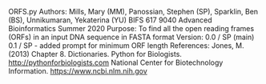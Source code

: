 ORFS.py
Authors: 
Mills, Mary (MM), Panossian, Stephen (SP), Sparklin, Ben (BS), Unnikumaran, Yekaterina (YU)
BIFS 617 9040 Advanced Bioinformatics Summer 2020
Purpose: To find all the open reading frames (ORFs) in an input DNA sequence in FASTA format
Version: 0.0 / SP (main)
         0.1 / SP - added prompt for minimum ORF length
References: 
Jones, M. (2013) Chapter 8. Dictionaries.
Python for Biologists.
http://pythonforbiologists.com
National Center for Biotechnology Information.
https://www.ncbi.nlm.nih.gov

